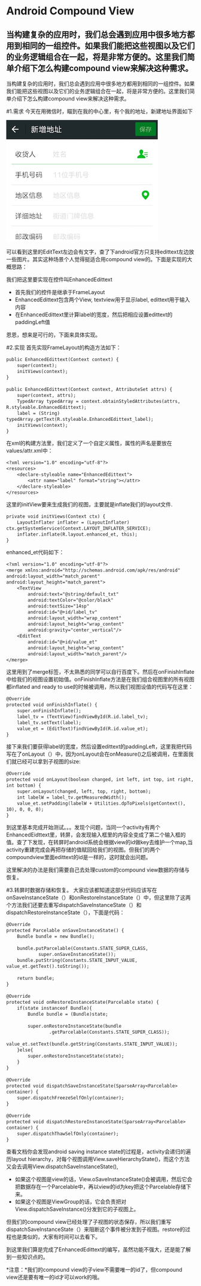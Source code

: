 # Android Compound View

## 当构建复杂的应用时，我们总会遇到应用中很多地方都用到相同的一组控件。如果我们能把这些视图以及它们的业务逻辑组合在一起，将是非常方便的。这里我们简单介绍下怎么构建compound view来解决这种需求。

当构建复杂的应用时，我们总会遇到应用中很多地方都用到相同的一组控件。如果我们能把这些视图以及它们的业务逻辑组合在一起，将是非常方便的。这里我们简单介绍下怎么构建compound view来解决这种需求。

#1.需求
今天在用微信时，瞄到在我的中心里，有个我的地址，新建地址界面如下

![新增地址][New Address]

可以看到这里的EditText左边会有文字，查了下android官方只支持edittext左边放一些图片。其实这种场景个人觉得挺适合用compound view的。下面是实现的大概思路：

我们把这里要实现在控件叫EnhancedEdittext

* 首先我们的控件是继承于FrameLayout
* EnhancedEdittext包含两个View, textview用于显示label, edittext用于输入内容
* 在EnhancedEdittext里计算label的宽度，然后把相应设置edittext的paddingLeft值

恩恩，想来是可行的，下面来具体实现。

#2.实现
首先实现FrameLayout的构造方法如下：


    public EnhancedEdittext(Context context) {
        super(context);
        initViews(context);
    }

    public EnhancedEdittext(Context context, AttributeSet attrs) {
        super(context, attrs);
        TypedArray typedArray = context.obtainStyledAttributes(attrs, R.styleable.EnhancedEdittext);
        label = (String) typedArray.getText(R.styleable.EnhancedEdittext_label);
        initViews(context);
    }

在xml的构建方法里，我们定义了一个自定义属性，属性的声名是要放在values/attr.xml中：

    <?xml version="1.0" encoding="utf-8"?>
    <resources>
        <declare-styleable name="EnhancedEdittext">
            <attr name="label" format="string"></attr>
        </declare-styleable>
    </resources>

这里的initView要来生成我们的视图，主要就是inflate我们的layout文件.

    private void initViews(Context ctx) {
        LayoutInflater inflater = (LayoutInflater) ctx.getSystemService(Context.LAYOUT_INFLATER_SERVICE);
        inflater.inflate(R.layout.enhanced_et, this);
    }

enhanced_et代码如下：

    <?xml version="1.0" encoding="utf-8"?>
    <merge xmlns:android="http://schemas.android.com/apk/res/android"
    android:layout_width="match_parent" android:layout_height="match_parent">
        <TextView
            android:text="@string/default_txt"
            android:textColor="@color/black"
            android:textSize="14sp"
            android:id="@+id/label_tv"
            android:layout_width="wrap_content"
            android:layout_height="wrap_content"
            android:gravity="center_vertical"/>
        <EditText
            android:id="@+id/value_et"
            android:layout_height="wrap_content"
            android:layout_width="match_parent"/>
    </merge>

这里用到了merge标签，不太熟悉的同学可以自行百度下。然后在onFinishInflate中给我们的视图设置初始值。onFinishInflate方法是在我们组合视图里的所有视图都inflated and ready to use的时候被调用，所以我们视图设值的代码写在这里：

    @Override
    protected void onFinishInflate() {
        super.onFinishInflate();
        label_tv = (TextView)findViewById(R.id.label_tv);
        label_tv.setText(label);
        value_et = (EditText)findViewById(R.id.value_et);
    }

接下来我们要获得label的宽度，然后设置edittext的paddingLeft，这里我把代码写在了onLayout（）中，因为onLayout会在onMeasure()之后被调用，在里面我们就已经可以拿到子视图的size:

    @Override
    protected void onLayout(boolean changed, int left, int top, int right, int bottom) {
        super.onLayout(changed, left, top, right, bottom);
        int labelW = label_tv.getMeasuredWidth();
        value_et.setPadding(labelW + Utilities.dpToPixels(getContext(), 10), 0, 0, 0);
    }

到这里基本完成开始测试。。。发现个问题，当同一个activity有两个EnhancedEidttext里，转屏，会发现输入框里的内容全变成了第二个输入框的值。查了下发现，在转屏时android系统会根据view的id做key去维护一个map,当activity重建完成会再把存储的值赋回给我们的视图。但我们的两个compoundview里面edittext的id是一样的，这时就会出问题。

这里解决的办法是我们需要自己去处理custom的compound view数据的存储与恢复。

#3.转屏时数据存储和恢复。
大家应该都知道这部分代码应该写在onSaveInstanceState（）和onRestoreInstanceState（）中，但这里除了这两个方法我们还要去重写dispatchSaveInstanceState（）和dispatchRestoreInstanceState（），下面是代码：

    @Override
    protected Parcelable onSaveInstanceState() {
        Bundle bundle = new Bundle();

        bundle.putParcelable(Constants.STATE_SUPER_CLASS,
                super.onSaveInstanceState());
        bundle.putString(Constants.STATE_INPUT_VALUE, value_et.getText().toString());

        return bundle;
    }

    @Override
    protected void onRestoreInstanceState(Parcelable state) {
        if(state instanceof Bundle){
            Bundle bundle = (Bundle)state;

            super.onRestoreInstanceState(bundle
                    .getParcelable(Constants.STATE_SUPER_CLASS));
            value_et.setText(bundle.getString(Constants.STATE_INPUT_VALUE));
        }else{
            super.onRestoreInstanceState(state);
        }
    }

    @Override
    protected void dispatchSaveInstanceState(SparseArray<Parcelable> container) {
        super.dispatchFreezeSelfOnly(container);
    }

    @Override
    protected void dispatchRestoreInstanceState(SparseArray<Parcelable> container) {
        super.dispatchThawSelfOnly(container);
    }

查看文档你会发现android saving instance state的过程是，activity会递归的遍历layout hierarchy，对每个视图调用View.saveHierarchyState()，而这个方法又会去调用View.dispatchSaveInstanceState(),
* 如果这个视图是view的话，View.oSaveInstanceState()会被调用，然后它会把数据存在一个Parcelable中，再以view的id为key把这个Parcelable存储下来。
* 如果这个视图是ViewGroup的话，它会负责把对View.dispatchSaveInstance()分发到它的子视图上。

但我们的compound view已经处理了子视图的状态保存，所以我们重写dispatchSaveInstanceState（）来阻断这个事件被分发到子视图。restore的过程也是类似的，大家有时间可以去看下。

到这里我们算是完成了EnhancedEdittext的编写，虽然功能不强大，还是能了解到一些知识点的。

*注意：*我们的compound view的子view不需要唯一的id了，但compound view还是要有唯一的id才可以work的哦。


[New Address]: /images/add_address.png
